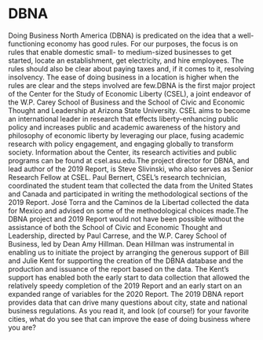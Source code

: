 # DBNA
Doing Business North America (DBNA) is predicated on the idea that a well-functioning economy has good rules. For our purposes, the focus is on rules that enable domestic small- to medium-sized businesses to get started,  locate an establishment, get electricity, and hire employees. The rules should also be clear about paying taxes and, if it comes to it, resolving insolvency.  The ease of doing business in a location is higher when the rules are clear and the steps involved are few.DBNA is the first major project of the Center for the Study of Economic Liberty (CSEL), a joint endeavor of the W.P. Carey School of Business and the School of Civic and Economic Thought and Leadership at Arizona State University. CSEL aims to become an international leader in research that effects liberty-enhancing public policy and increases public and academic awareness of the history and philosophy of economic liberty by leveraging our place, fusing academic research with policy engagement, and engaging globally to transform society. Information about the Center, its research activities and public programs can be found at csel.asu.edu.The project director for DBNA, and lead author of the 2019 Report, is Steve Slivinski, who also serves  as Senior Research Fellow at CSEL. Paul Bernert, CSEL’s research technician, coordinated the student team that collected the data from the United States and Canada and participated in writing  the methodological sections of the 2019 Report. José Torra and the Caminos de la Libertad collected the data for Mexico and advised on some of the methodological choices made.The DBNA project and 2019 Report would not have been possible without the assistance of both the School of Civic and Economic Thought and Leadership, directed by Paul Carrese, and the W.P. Carey School of Business, led by Dean Amy Hillman. Dean Hillman was instrumental in enabling us to initiate the project by arranging the generous support of Bill and Julie Kent for supporting the creation of the DBNA database and the production and issuance of the report based on the data. The Kent’s support has enabled both the early start to data collection that allowed the relatively speedy completion of the 2019 Report and an early start on an expanded range of variables for the 2020 Report. The 2019 DBNA report provides data that can drive many questions about city, state and national business regulations. As you read it, and look (of course!) for your favorite cities, what do you see that can improve the ease of doing business where you are?

